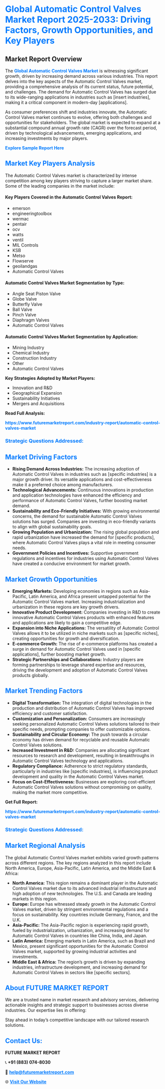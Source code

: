 <h1 style="color: #007BFF;">Global Automatic Control Valves Market Report 2025-2033: Driving Factors, Growth Opportunities, and Key Players</h1>

<section id="overview">
<h2>Market Report Overview</h2>
<p>The <a href="https://www.futuremarketreport.com/industry-report/automatic-control-valves-market" style="color: #007BFF; text-decoration: none;"><strong>Global Automatic Control Valves Market</strong></a> is witnessing significant growth, driven by increasing demand across various industries. This report delves into the key aspects of the Automatic Control Valves market, providing a comprehensive analysis of its current status, future potential, and challenges. The demand for Automatic Control Valves has surged due to its wide-ranging applications in industries such as [insert industries], making it a critical component in modern-day [applications].</p>
<p>As consumer preferences shift and industries innovate, the Automatic Control Valves market continues to evolve, offering both challenges and opportunities for stakeholders. The global market is expected to expand at a substantial compound annual growth rate (CAGR) over the forecast period, driven by technological advancements, emerging applications, and increasing investments by major players.</p>
</section>

<section id="overview">
<p><a href="https://www.futuremarketreport.com/request-sample/reportId=110304" style="color: #007BFF; text-decoration: none;"><strong>Explore Sample Report Here</strong></a></p>
</section>

<section id="key-players">
<h2 style="color: #007BFF;">Market Key Players Analysis</h2>
<p>The Automatic Control Valves market is characterized by intense competition among key players striving to capture a larger market share. Some of the leading companies in the market include:</p>
<h4>Key Players Covered in the Automatic Control Valves Report:</h4>
<ul><li>emerson</li><li>engineeringtoolbox</li><li>wermac</li><li>pentair</li><li>ocv</li><li>watts</li><li>ventil</li><li>MIL Controls</li><li>KSB</li><li>Metso</li><li>Flowserve</li><li>geoilandgas</li><li>Automatic Control Valves</li></ul>
<h4>Automatic Control Valves Market Segmentation by Type:</h4>
<ul><li>Angle Seat Piston Valve</li><li>Globe Valve</li><li>Butterfly Valve</li><li>Ball Valve</li><li>Pinch Valve</li><li>Diaphragm Valves</li><li>Automatic Control Valves</li></ul>

<h4>Automatic Control Valves Market Segmentation by Application:</h4>
<ul><li>Mining Industry</li><li>Chemical Industry</li><li>Construction Industry</li><li>Other</li><li>Automatic Control Valves</li></ul>
<p><strong>Key Strategies Adopted by Market Players:</strong></p>
<ul>
<li>Innovation and R&D</li>
<li>Geographical Expansion</li>
<li>Sustainability Initiatives</li>
<li>Mergers and Acquisitions</li>
</ul>
</section>

<section>
<p><strong>Read Full Analysis: </strong></p><a href="https://www.futuremarketreport.com/industry-report/automatic-control-valves-market" style="color: #007BFF; text-decoration: none;"><strong>https://www.futuremarketreport.com/industry-report/automatic-control-valves-market</strong></a>
<h3 style="color: #007BFF;">Strategic Questions Addressed:</h3>
</section>

<section id="driving-factors">
<h2 style="color: #007BFF;">Market Driving Factors</h2>
<ul>
<li><strong>Rising Demand Across Industries:</strong> The increasing adoption of Automatic Control Valves in industries such as [specific industries] is a major growth driver. Its versatile applications and cost-effectiveness make it a preferred choice among manufacturers.</li>
<li><strong>Technological Advancements:</strong> Continuous innovations in production and application technologies have enhanced the efficiency and performance of Automatic Control Valves, further boosting market demand.</li>
<li><strong>Sustainability and Eco-Friendly Initiatives:</strong> With growing environmental concerns, the demand for sustainable Automatic Control Valves solutions has surged. Companies are investing in eco-friendly variants to align with global sustainability goals.</li>
<li><strong>Growing Population and Urbanization:</strong> The rising global population and rapid urbanization have increased the demand for [specific products], where Automatic Control Valves plays a vital role in meeting consumer needs.</li>
<li><strong>Government Policies and Incentives:</strong> Supportive government regulations and incentives for industries using Automatic Control Valves have created a conducive environment for market growth.</li>
</ul>
</section>

<section id="growth-opportunities">
<h2 style="color: #007BFF;">Market Growth Opportunities</h2>
<ul>
<li><strong>Emerging Markets:</strong> Developing economies in regions such as Asia-Pacific, Latin America, and Africa present untapped potential for the Automatic Control Valves market. Increasing industrialization and urbanization in these regions are key growth drivers.</li>
<li><strong>Innovative Product Development:</strong> Companies investing in R&D to create innovative Automatic Control Valves products with enhanced features and applications are likely to gain a competitive edge.</li>
<li><strong>Expansion into Niche Applications:</strong> The versatility of Automatic Control Valves allows it to be utilized in niche markets such as [specific niches], creating opportunities for growth and diversification.</li>
<li><strong>E-commerce Growth:</strong> The rise of e-commerce platforms has created a surge in demand for Automatic Control Valves used in [specific applications], further boosting market growth.</li>
<li><strong>Strategic Partnerships and Collaborations:</strong> Industry players are forming partnerships to leverage shared expertise and resources, driving the development and adoption of Automatic Control Valves products globally.</li>
</ul>
</section>

<section id="trending-factors">
<h2 style="color: #007BFF;">Market Trending Factors</h2>
<ul>
<li><strong>Digital Transformation:</strong> The integration of digital technologies in the production and distribution of Automatic Control Valves has improved efficiency and customer satisfaction.</li>
<li><strong>Customization and Personalization:</strong> Consumers are increasingly seeking personalized Automatic Control Valves solutions tailored to their specific needs, prompting companies to offer customizable options.</li>
<li><strong>Sustainability and Circular Economy:</strong> The push towards a circular economy has driven demand for recyclable and reusable Automatic Control Valves solutions.</li>
<li><strong>Increased Investment in R&D:</strong> Companies are allocating significant resources to research and development, resulting in breakthroughs in Automatic Control Valves technology and applications.</li>
<li><strong>Regulatory Compliance:</strong> Adherence to strict regulatory standards, particularly in industries like [specific industries], is influencing product development and quality in the Automatic Control Valves market.</li>
<li><strong>Focus on Cost-Effectiveness:</strong> Businesses are exploring cost-efficient Automatic Control Valves solutions without compromising on quality, making the market more competitive.</li>
</ul>
</section>

<section>
<p><strong>Get Full Report: </strong></p><a href="https://www.futuremarketreport.com/industry-report/automatic-control-valves-market" style="color: #007BFF; text-decoration: none;"><strong>https://www.futuremarketreport.com/industry-report/automatic-control-valves-market</strong></a>
<h3 style="color: #007BFF;">Strategic Questions Addressed:</h3>
</section>


<section id="regional-analysis">
<h2 style="color: #007BFF;">Market Regional Analysis</h2>
<p>The global Automatic Control Valves market exhibits varied growth patterns across different regions. The key regions analyzed in this report include North America, Europe, Asia-Pacific, Latin America, and the Middle East & Africa:</p>
<ul>
<li><strong>North America:</strong> This region remains a dominant player in the Automatic Control Valves market due to its advanced industrial infrastructure and high adoption of new technologies. The U.S. and Canada are leading markets in this region.</li>
<li><strong>Europe:</strong> Europe has witnessed steady growth in the Automatic Control Valves market, driven by stringent environmental regulations and a focus on sustainability. Key countries include Germany, France, and the U.K.</li>
<li><strong>Asia-Pacific:</strong> The Asia-Pacific region is experiencing rapid growth, fueled by industrialization, urbanization, and increasing demand for Automatic Control Valves in countries like China, India, and Japan.</li>
<li><strong>Latin America:</strong> Emerging markets in Latin America, such as Brazil and Mexico, present significant opportunities for the Automatic Control Valves market, supported by growing industrial activities and investments.</li>
<li><strong>Middle East & Africa:</strong> The region’s growth is driven by expanding industries, infrastructure development, and increasing demand for Automatic Control Valves in sectors like [specific sectors].</li>
</ul>
</section>

<footer>
<h2 style="color: #007BFF;">About FUTURE MARKET REPORT</h2>
<p>We are a trusted name in market research and advisory services, delivering actionable insights and strategic support to businesses across diverse industries. Our expertise lies in offering:</p>

<p>Stay ahead in today’s competitive landscape with our tailored research solutions.</p>

<h2 style="color: #007BFF;">Contact Us:</h2>
<p><strong>FUTURE MARKET REPORT</strong></p>
<p>📞 <strong>+91 (883) 074-8030</strong></p>
<p>📧 <strong><a href="mailto:help@futuremarketreport.com" style="color: #007BFF;">help@futuremarketreport.com</a></strong></p>
<p>🌐 <strong><a href="https://www.futuremarketreport.com/" style="color: #007BFF;">Visit Our Website</a></strong></p>
</footer>